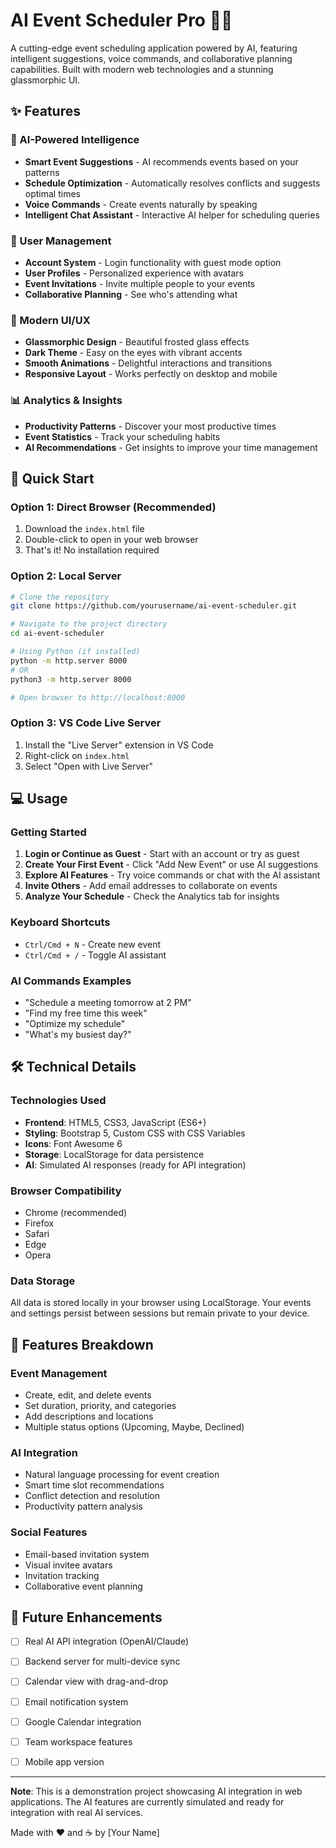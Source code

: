 # AI Event Scheduler Pro 🤖📅

A cutting-edge event scheduling application powered by AI, featuring intelligent suggestions, voice commands, and collaborative planning capabilities. Built with modern web technologies and a stunning glassmorphic UI.

## ✨ Features

### 🤖 AI-Powered Intelligence
- **Smart Event Suggestions** - AI recommends events based on your patterns
- **Schedule Optimization** - Automatically resolves conflicts and suggests optimal times
- **Voice Commands** - Create events naturally by speaking
- **Intelligent Chat Assistant** - Interactive AI helper for scheduling queries

### 👥 User Management
- **Account System** - Login functionality with guest mode option
- **User Profiles** - Personalized experience with avatars
- **Event Invitations** - Invite multiple people to your events
- **Collaborative Planning** - See who's attending what

### 🎨 Modern UI/UX
- **Glassmorphic Design** - Beautiful frosted glass effects
- **Dark Theme** - Easy on the eyes with vibrant accents
- **Smooth Animations** - Delightful interactions and transitions
- **Responsive Layout** - Works perfectly on desktop and mobile

### 📊 Analytics & Insights
- **Productivity Patterns** - Discover your most productive times
- **Event Statistics** - Track your scheduling habits
- **AI Recommendations** - Get insights to improve your time management

## 🚀 Quick Start

### Option 1: Direct Browser (Recommended)
1. Download the `index.html` file
2. Double-click to open in your web browser
3. That's it! No installation required

### Option 2: Local Server
```bash
# Clone the repository
git clone https://github.com/yourusername/ai-event-scheduler.git

# Navigate to the project directory
cd ai-event-scheduler

# Using Python (if installed)
python -m http.server 8000
# OR
python3 -m http.server 8000

# Open browser to http://localhost:8000
```

### Option 3: VS Code Live Server
1. Install the "Live Server" extension in VS Code
2. Right-click on `index.html`
3. Select "Open with Live Server"

## 💻 Usage

### Getting Started
1. **Login or Continue as Guest** - Start with an account or try as guest
2. **Create Your First Event** - Click "Add New Event" or use AI suggestions
3. **Explore AI Features** - Try voice commands or chat with the AI assistant
4. **Invite Others** - Add email addresses to collaborate on events
5. **Analyze Your Schedule** - Check the Analytics tab for insights

### Keyboard Shortcuts
- `Ctrl/Cmd + N` - Create new event
- `Ctrl/Cmd + /` - Toggle AI assistant

### AI Commands Examples
- "Schedule a meeting tomorrow at 2 PM"
- "Find my free time this week"
- "Optimize my schedule"
- "What's my busiest day?"

## 🛠️ Technical Details

### Technologies Used
- **Frontend**: HTML5, CSS3, JavaScript (ES6+)
- **Styling**: Bootstrap 5, Custom CSS with CSS Variables
- **Icons**: Font Awesome 6
- **Storage**: LocalStorage for data persistence
- **AI**: Simulated AI responses (ready for API integration)

### Browser Compatibility
- Chrome (recommended)
- Firefox
- Safari
- Edge
- Opera

### Data Storage
All data is stored locally in your browser using LocalStorage. Your events and settings persist between sessions but remain private to your device.

## 📱 Features Breakdown

### Event Management
- Create, edit, and delete events
- Set duration, priority, and categories
- Add descriptions and locations
- Multiple status options (Upcoming, Maybe, Declined)

### AI Integration
- Natural language processing for event creation
- Smart time slot recommendations
- Conflict detection and resolution
- Productivity pattern analysis

### Social Features
- Email-based invitation system
- Visual invitee avatars
- Invitation tracking
- Collaborative event planning

## 🎯 Future Enhancements

- [ ] Real AI API integration (OpenAI/Claude)
- [ ] Backend server for multi-device sync
- [ ] Calendar view with drag-and-drop
- [ ] Email notification system
- [ ] Google Calendar integration
- [ ] Team workspace features
- [ ] Mobile app version



---

**Note**: This is a demonstration project showcasing AI integration in web applications. The AI features are currently simulated and ready for integration with real AI services.

Made with ❤️ and ☕ by [Your Name]
